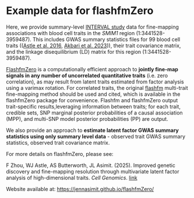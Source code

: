 # Example data for flashfmZero
 
Here, we provide summary-level [INTERVAL
study](https://doi.org/10.1186/1745-6215-15-363) data for fine-mapping associations with blood cell traits in the *SMIM1* region (1:3441528-3959487). This includes GWAS summary statistics files for 99 blood cell traits (([Astle et
al. 2016](https://doi.org/10.1016/j.cell.2016.10.042), [Akbari et
al. 2023](https://doi.org/10.1038/s41467-023-40679-y))), their trait covariance matrix, and the linkage disequilibrium (LD) matrix for this region (1:3441528-3959487).    
 
[FlashfmZero](https://doi.org/10.1016/j.xgen.2025.100847) is a computationally efficient approach to **jointly
fine-map signals in any number of uncorrelated quantitative traits**
(i.e. zero correlation), as may result from latent traits estimated from
factor analysis using a varimax rotation. For correlated traits, the
original [flashfm](https://www.nature.com/articles/s41467-021-26364-y)
multi-trait fine-mapping method should be used and cited, which is
available in the flashfmZero package for convenience. Flashfm and flashfmZero
output trait-specific results,leveraging information between traits; for
each trait, credible sets, SNP marginal posterior probabilities of
a causal association (MPP), and multi-SNP model posterior probabilities (PP) are
output.

We also provide an approach to **estimate latent factor GWAS summary
statistics using only summary level data** - observed trait GWAS summary
statistics, observed trait covariance matrix.

For more details on flashfmZero, please see:

F Zhou, WJ Astle, AS Butterworth, JL Asimit. (2025). Improved genetic
discovery and fine-mapping resolution through multivariate latent factor
analysis of high-dimensional traits. *Cell Genomics*.
[link](https://doi.org/10.1016/j.xgen.2025.100847)

Website available at: <https://jennasimit.github.io/flashfmZero/>
 
 
 
